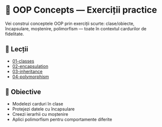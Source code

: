 # 🧱 OOP Concepts — Exerciții practice

Vei construi conceptele OOP prin exerciții scurte: clase/obiecte, încapsulare, moștenire, polimorfism — toate în contextul cardurilor de fidelitate.

## 🔗 Lecții

- [01-classes](01-classes/README.md)
- [02-encapsulation](02-encapsulation/README.md)
- [03-inheritance](03-inheritance/README.md)
- [04-polymorphism](04-polymorphism/README.md)

## 🎯 Obiective

- Modelezi carduri în clase
- Protejezi datele cu încapsulare
- Creezi ierarhii cu moștenire
- Aplici polimorfism pentru comportamente diferite
